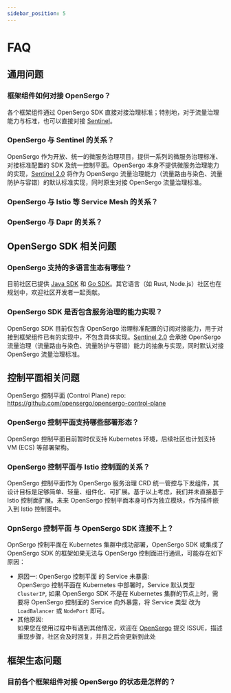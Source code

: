 ```yaml
---
sidebar_position: 5
---
```


# FAQ

## 通用问题

### 框架组件如何对接 OpenSergo？

各个框架组件通过 OpenSergo SDK 直接对接治理标准；特别地，对于流量治理能力与标准，也可以直接对接 [Sentinel](https://sentinelguard.io/zh-cn/)。

### OpenSergo 与 Sentinel 的关系？

OpenSergo 作为开放、统一的微服务治理项目，提供一系列的微服务治理标准、对接标准配置的 SDK 及统一控制平面。OpenSergo 本身不提供微服务治理能力的实现，[Sentinel 2.0](https://sentinelguard.io/zh-cn/docs/opensergo-data-source.html) 将作为 OpenSergo 流量治理能力（流量路由与染色、流量防护与容错）的默认标准实现，同时原生对接 OpenSergo 流量治理标准。

### OpenSergo 与 Istio 等 Service Mesh 的关系？

### OpenSergo 与 Dapr 的关系？

## OpenSergo SDK 相关问题

### OpenSergo 支持的多语言生态有哪些？

目前社区已提供 [Java SDK](https://github.com/opensergo/opensergo-java-sdk) 和 [Go SDK](https://github.com/opensergo/opensergo-go-sdk)。其它语言（如 Rust, Node.js）社区也在规划中，欢迎社区开发者一起贡献。

### OpenSergo SDK 是否包含服务治理的能力实现？

OpenSergo SDK 目前仅包含 OpenSergo 治理标准配置的订阅对接能力，用于对接到框架组件已有的实现中，不包含具体实现。[Sentinel 2.0](https://github.com/alibaba/Sentinel/issues/2943) 会承接 OpenSergo 流量治理（流量路由与染色、流量防护与容错）能力的抽象与实现，同时默认对接 OpenSergo 流量治理标准。

## 控制平面相关问题

OpenSergo 控制平面 (Control Plane) repo: https://github.com/opensergo/opensergo-control-plane

### OpenSergo 控制平面支持哪些部署形态？

OpenSergo 控制平面目前暂时仅支持 Kubernetes 环境，后续社区也计划支持 VM (ECS) 等部署架构。

### OpenSergo 控制平面与 Istio 控制面的关系？

OpenSergo 控制平面作为 OpenSergo 服务治理 CRD 统一管控与下发组件，其设计目标是足够简单、轻量、组件化、可扩展。基于以上考虑，我们并未直接基于 Istio 控制面扩展。未来 OpenSergo 控制平面本身可作为独立模块，作为插件嵌入到 Istio 控制面中。

### OpnSergo 控制平面 与 OpenSergo SDK 连接不上？

OpnSergo 控制平面在 Kubernetes 集群中成功部署，OpenSergo SDK 或集成了 OpenSergo SDK 的框架如果无法与 OpenSergo 控制面进行通讯，可能存在如下原因：

- 原因一: OpenSergo 控制平面 的 Service 未暴露:  
  OpenSergo 控制平面在 Kubernetes 中部署时，Service 默认类型 `ClusterIP`, 如果 OpenSergo SDK 不是在 Kubernetes 集群的节点上时，需要将 OpenSergo 控制面的 Service 向外暴露，将 Service 类型 改为 `LoadBalancer` 或 `NodePort` 即可。  
- 其他原因:  
  如果您在使用过程中有遇到其他情况，欢迎在 [OpenSergo](https://github.com/opensergo) 提交 ISSUE，描述重现步骤，社区会及时回复，并且之后会更新到此处

## 框架生态问题

### 目前各个框架组件对接 OpenSergo 的状态是怎样的？